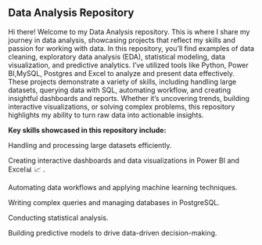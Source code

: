 
## Data Analysis Repository

Hi there! Welcome to my Data Analysis repository. This is where I share my journey in data analysis, showcasing projects that reflect my skills and passion for working with data. In this repository, you’ll find examples of data cleaning, exploratory data analysis (EDA), statistical modeling, data visualization, and predictive analytics. I’ve utilized tools like Python, Power BI,MySQL, Postgres and Excel to analyze and present data effectively. These projects demonstrate a variety of skills, including handling large datasets, querying data with SQL, automating workflow, and creating insightful dashboards and reports. Whether it’s uncovering trends, building interactive visualizations, or solving complex problems, this repository highlights my ability to turn raw data into actionable insights.

**Key skills showcased in this repository include:**

Handling and processing large datasets efficiently.

Creating interactive dashboards and data visualizations in Power BI and Excel📊 📈 .

Automating data workflows and applying machine learning techniques.

Writing complex queries and managing databases in PostgreSQL.

Conducting statistical analysis.

Building predictive models to drive data-driven decision-making.
